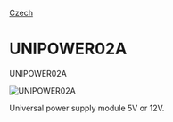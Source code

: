 
[Czech](./README.cs.md)
<!--- module --->
# UNIPOWER02A
<!--- Emodule --->

<!--- subtitle --->UNIPOWER02A<!--- Esubtitle --->

![UNIPOWER02A](/doc/img/UNIPOWER02A_QRcode.png)

<!--- description --->Universal power supply module 5V or 12V.<!--- Edescription --->
            